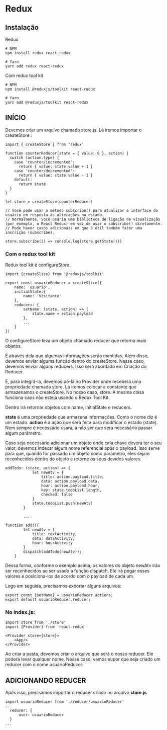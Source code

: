 # Redux

## Instalação
Redux
```
# NPM
npm install redux react-redux

# Yarn
yarn add redux react-redux
```
Com redux tool kit
```
# NPM
npm install @reduxjs/toolkit react-redux

# Yarn
yarn add @reduxjs/toolkit react-redux
```

## INÍCIO
Devemos criar um arquivo chamado store.js. Lá iremos importar o createStore :
```
import { createStore } from 'redux'

function counterReducer(state = { value: 0 }, action) {
  switch (action.type) {
    case 'counter/incremented':
      return { value: state.value + 1 }
    case 'counter/decremented':
      return { value: state.value - 1 }
    default:
      return state
  }
}

let store = createStore(counterReducer)

// Você pode usar o método subscribe() para atualizar a interface do usuário em resposta às alterações no estado.
// Normalmente, você usaria uma biblioteca de ligação de visualização (por exemplo, o React Redux) em vez de usar o subscribe() diretamente.
// Pode haver casos adicionais em que é útil também fazer uma inscrição (subscribe).

store.subscribe(() => console.log(store.getState()))
```

### Com o redux tool kit
Redux tool kit é configureStore.

```
import {createSlice} from '@reduxjs/toolkit'

export const usuarioReducer = createSlice({
    name: 'usuario',
    initialState:{
        name: 'Visitante'
    },
    reducers: {
        setName: (state, action) => {
            state.name = action.payload
        },
        ...
    }
})
```
O configureStore leva um objeto chamado reducer que retorna mais objetos.

É através dela que algumas informações serão mantidas.
Além disso, devemos enviar alguma função dentro do createStore. Nesse caso, devemos enviar alguns reducers. Isso será abordado em Criação do Reducer.

E, para integrá-la, devemos pô-la no Provider onde receberá uma propriedade chamada store. Lá iremos colocar a constante que armazenamos o createStore. No nosso caso, store. A mesma coisa funciona caos não esteja usando o Redux Tool Kit.

Dentro irá retornar objetos com name, initialState e reducers.

**state** é uma propriedade que armazena informações. Como o nome diz é um estado.
**action** é a ação que será feita para modificar o estado (state). Nem sempre é necessário usara, a não ser que sera necessário passar algum parâmetro.

Caso seja necessário adicionar um objeto onde cala chave deverá ter o seu valor, devemos indexar algum nome referencial após o payload. Isso serve para que, quando for passado um objeto como parâmetro, eles sejam reconhecidos dentro do objeto e retorne os seus devidos valores.
```
addTodo: (state, action) => {
            let newAtv = {
                title: action.payload.title,
                data: action.payload.data,
                hour: action.payload.hour,
                key: state.todoList.length,
                checked: false
            }
            state.todoList.push(newAtv)
        }

        ...
    
function add(){
        let newAtv = {
            title: textActivity,
            data: dataActivity,
            hour: hourActivity
        }
        dispatch(addTodo(newAtv));
    }
```
Dessa forma, conforme o exemplo acima, os valores do objeto newAtv irão ser reconhecidos ao ser usado a função dispatch. Ele irá pegar esses valores e posiciona-los de acordo com o payload de cada um.

Logo em seguida, precisamos exportar alguns arquivos:
```
export const {setName} = usuarioReducer.actions;
export default usuarioReducer.reducer;
```

### No index.js:
```
import store from './store'
import {Provider} from 'react-redux'

<Provider store={store}>
    <App/>
</Provider>
```

Ao criar a pasta, devemos criar o arquivo que será o nosso reducer. Ele poderá levar qualquer nome. Nesse caso, vamos supor que seja criado um reducer com o nome usuarioReducer:

## ADICIONANDO REDUCER
Após isso, precisamos importar o reducer criado no arquivo **store.js**
```
import usuarioReducer from './reducer/usuarioReducer'
...
  reducer: {
      user: usuarioReducer
  }
...
```
